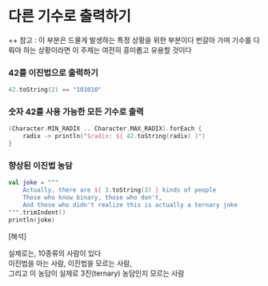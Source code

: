 # 다른 기수로 출력하기
++ 참고 : 이 부분은 드물게 발생하는 특정 상황을 위한 부분이다 번갈아 가며 기수를 다뤄야 하는 상황이라면 이 주제는 여전히 흥미롭고 유용할 것이다

### 42를 이진법으로 출력하기
```kotlin
42.toString(2) == "101010"
```

### 숫자 42를 사용 가능한 모든 기수로 출력
```kotlin
(Character.MIN_RADIX .. Character.MAX_RADIX).forEach {
    radix -> println("$radix: ${ 42.toString(radix) }")
}
```

### 향상된 이진법 농담
```kotlin
val joke = """
    Actually, there are ${ 3.toString(3) } kinds of people
    Those who know binary, those who don't,
    And those who didn't realize this is actually a ternary joke
""".trimIndent()
println(joke)
```
[해석]

실제로는, 10종류의 사람이 있다<br>
이진법을 아는 사람, 이진법을 모르는 사람,<br>
그리고 이 농담이 실제로 3진(ternary) 농담인지 모르는 사람
